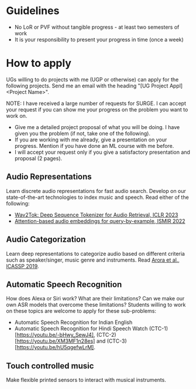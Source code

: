 # Guidelines
- No LoR or PVF without tangible progress - at least two semesters of work
- It is your responsibility to present your progress in time (once a week)

# How to apply
UGs willing to do projects with me (UGP or otherwise) can apply for the following projects. 
Send me an email with the heading "[UG Project Appl] \<Project Name\>".

NOTE: I have received a large number of requests for SURGE. I can accept your request if you can show me your progress on the problem you want to work on.
- Give me a detailed project proposal of what you will be doing. I have given you the problem (if not, take one of the following).
- If you are working with me already, give a presentation on your progress.
Mention if you have done an ML course with me before.
- I will accept your request only if you give a satisfactory presentation and proposal (2 pages).

<!-- ## Automatic Speech Recognition
Needs knowledge of machine learning and time series models taught in EE603A (MLSP). -->

<!-- ## Audio Analysis on Android
Needs knowledge of Android app development. It involves building a front end (on Android) for signal processing and machine learning tools (these tools will mostly run on a server). **Open for all, including junior undergrads**. Music knowledge is a plus. **Remote work** possible. You can also work on related machine learning problems side by side. -->

<!-- ## DCASE challenge
(http://dcase.community/challenge2021/task-few-shot-bioacoustic-event-detection)[http://dcase.community/challenge2021/task-few-shot-bioacoustic-event-detection] <br>
This is an annual international challenge on machine learning.
We are forming a team from IITK to participate for 2022. -->

## Audio Representations
Learn discrete audio representations for fast audio search. Develop on our state-of-the-art technologies to index music and speech. Read either of the following:
- [Wav2Tok: Deep Sequence Tokenizer for Audio Retrieval, ICLR 2023](https://openreview.net/forum?id=v8Mi8KU6056)
- [Attention-based audio embeddings for query-by-example, ISMIR 2022](https://ismir2022program.ismir.net/poster_100.html)

## Audio Categorization
Learn deep representations to categorize audio based on different criteria such as speaker/singer, music genre and instruments. Read [Arora et al., ICASSP 2019](https://assets.amazon.science/9e/43/bf691fa0442ca94cefd3714ed4f6/deep-embeddings-for-rare-audio-event-detection-with-imbalanced-data.pdf).

## Automatic Speech Recognition
How does Alexa or Siri work? What are their limitations?
Can we make our own ASR models that overcome these limitations?
Students willing to work on these topics are welcome to apply for these sub-problems:
- Automatic Speech Recognition for Indian English
- Automatic Speech Recognition for Hindi Speech
Watch (CTC-1)[https://youtu.be/-bHwy_SewJ4], (CTC-2)[https://youtu.be/XM3MF1n28es] and (CTC-3)[https://youtu.be/hU5qgefwLrM].

## Touch controlled music
Make flexible printed sensors to interact with musical instruments.




<!-- ## Audio Search
If you have a partial, possibly noisy, audio recording, can you find out the original audio file from a large database?

## Query by Humming
If you remember the tune of a song, can you search that song by humming the tune?

## Spoken Term Detection
If you wish to find certain terms spoken by someone, can you locate them in the audio files in a large database? -->

<!-- ## Models for Music Teaching
Involves working with our music teacher(s) to study learning behavior of students, and to make computational models of the same. You need to be **on campus** for this project. You can also work on machine learning aspects of it side by side. -->

<!-- ## Time Series Analysis for Air Quality Sensors
Building ML models for regression. Relevant papers: 
- Sonu Kumar Jha, Mohit Kumar, Vipul Arora, Sachchida Nand Tripathi, Vidyanand Motiram Motghare, and A. A. Shingare, “Domain adaptation based deep calibration of low-cost PM2.5 sensors”, IEEE Sensors Journal, 2021.
- Kalpit Yadav, Vipul Arora, Sonu Kumar Jha, Mohit Kumar, and Sachchida Nand Tripathi. "Few-shot calibration of low-cost air pollution (PM2. 5) sensors using meta-learning." arXiv preprint arXiv:2108.00640 (2021). -->

